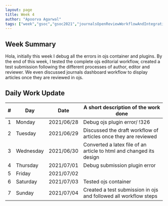 ```yaml
---
layout: page
title: Week 4
author: "Apoorva Agarwal"
tags: ["week","gsoc","gsoc2021","journalsOpenReviewWorkflowAndIntegration","week#4","eval#1"]
---
```


## Week Summary

Hola, initially this week I debug all the errors in ojs container and plugins. By the end of this week, I tested the complete ojs editorial workflow, created a test submission following the different processes of author, editor and reviewer. We even discussed journals dashboard workflow to display articles once they are reviewed in ojs.

## Daily Work Update

|\#|Day|Date|A short description of the work done|  
|---	|---	|---	|---	|  
|1   	| Monday 	|   2021/06/28	| Debug ojs plugin error/ !326 |  
|2   	| Tuesday  	|   2021/06/29	| Discussed the draft workflow of articles once they are reviewed |  
|3   	| Wednesday |   2021/06/30 	|  Converted a latex file of an article to html and changed its design |  
|4   	| Thursday  |   2021/07/01	|  Debug submission plugin error |  
|5   	| Friday  	|   2021/07/02	|  |  
|6   	| Saturday  |   2021/07/03	| Tested ojs container	|  
|7   	| Sunday  	|   2021/07/04	| Created a test submission in ojs and followed all workflow steps |  
